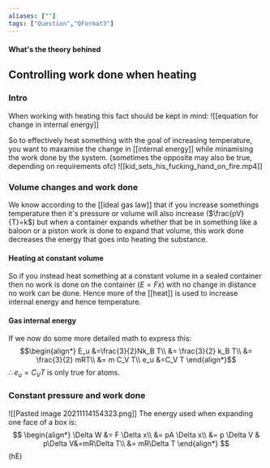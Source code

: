 ```yaml
---
aliases: [""]
tags: ["Question","QFormat3"]
---
```


#### What's the theory behined
## Controlling work done when heating
### Intro
When working with heating this fact should be kept in mind:
![[equation for change in internal energy]]

So to effectively heat something with the goal of increasing temperature, you want to maxamise the change in [[internal energy]] while minamising the work done by the system. (sometimes the opposite may also be true, depending on requirements ofc)
![[kid_sets_his_fucking_hand_on_fire.mp4]]

### Volume changes and work done
We know according to the [[ideal gas law]] that if you increase somethings temperature then it's pressure or volume will also increase ($\frac{pV}{T}=k$) but when a container expands whether that be in something like a baloon or a piston work is done to expand that volume, this work done decreases the energy that goes into heating the substance.

#### Heating at constant volume
So if you instead heat something at a constant volume in a sealed container then no work is done on the container ($E=Fx$) with no change in distance no work can be done. Hence more of the [[heat]] is used to increase internal energy and hence temperature.

#### Gas internal energy
If we now do some more detailed math to express this:
$$\begin{align*}
  E_u &=\frac{3}{2}Nk_B T\\
 &= \frac{3}{2} k_B T\\
&= \frac{3}{2} mRT\\
&= m C_V T\\
e_u &=C_V T
\end{align*}$$
$\therefore e_u =C_V T$ is only true for atoms.

### Constant pressure and work done
![[Pasted image 20211114154323.png]]
The energy used when expanding one face of a box is:
$$ \begin{align*}
\Delta W &= F \Delta x\\
&= pA \Delta x\\
&= p \Delta V & p\Delta V&=mR\Delta T\\
&= mR\Delta T
\end{align*}  $$
(hE)
